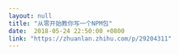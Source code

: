 ```yaml
---
layout: null
title: "从零开始教你写一个NPM包"
date:  2018-05-24 22:50:00 +0800
link: "https://zhuanlan.zhihu.com/p/29204311"
---
```

